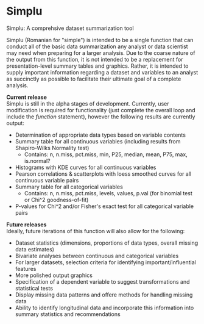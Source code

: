 # Simplu
Simplu: A comprehsive dataset summarization tool

Simplu (Romanian for "simple") is intended to be a single function that can conduct all of the basic data summarization any analyst or data scientist may need when preparing for a larger analysis. Due to the coarse nature of the output from this function, it is not intended to be a replacement for presentation-level summary tables and graphics. Rather, it is intended to supply important information regarding a dataset and variables to an analyst as succinctly as possible to facilitate their ultimate goal of a complete analysis. 

**Current release**  
Simplu is still in the alpha stages of development. Currently, user modification is required for functionality (just complete the overall loop and include the *function* statement), however the following results are currently output:
  - Determination of appropriate data types based on variable contents
  - Summary table for all continuous variables (including results from Shapiro-Wilks Normality test)
    - Contains: n, n.miss, pct.miss, min, P25, median, mean, P75, max, is.normal?
  - Histograms with KDE curves for all continuous variables
  - Pearson correlations & scatterplots with loess smoothed curves for all continuous variable pairs
  - Summary table for all categorical variables
    - Contains: n, n.miss, pct.miss, levels, values, p.val (for binomial test or Chi^2 goodness-of-fit)
  - P-values for Chi^2 and/or Fisher's exact test for all categorical variable pairs

**Future releases**  
Ideally, future iterations of this function will also allow for the following:
  - Dataset statistics (dimensions, proportions of data types, overall missing data estimates)
  - Bivariate analyses between continuous and categorical variables
  - For larger datasets, selection criteria for identifying important/influential features
  - More polished output graphics
  - Specification of a dependent variable to suggest transformations and statistical tests
  - Display missing data patterns and offere methods for handling missing data
  - Ability to identify longitudinal data and incorporate this information into summary statistics and recommendations
